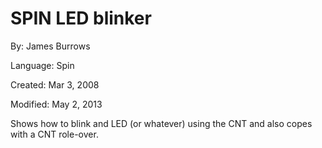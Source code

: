 # SPIN LED blinker

By: James Burrows

Language: Spin

Created: Mar 3, 2008

Modified: May 2, 2013

Shows how to blink and LED (or whatever) using the CNT and also copes with a CNT role-over.
